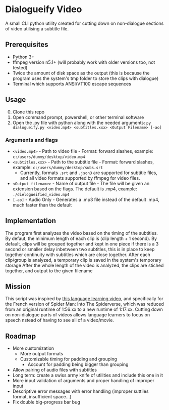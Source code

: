 # Dialogueify Video
A small CLI python utility created for cutting down on non-dialogue sections of video utilising a subtitle file.

## Prerequisites
- Python 3+
- ffmpeg version n5.1+ (will probably work with older versions too, not tested)
- Twice the amount of disk space as the output (this is because the program uses the system's tmp folder to store the clips with dialogue)
- Terminal which supports ANSI/VT100 escape sequences

## Usage
0. Clone this repo 
1. Open command prompt, powershell, or other terminal software
2. Open the .py file with python along with the needed arguments: `py dialogueify.py <video.mp4> <subtitles.xxx> <Output Filename> [-ao]`

### Arguments and flags
- `<video.mp4>` - Path to video file - Format: forward slashes, example: `c:/users/dummy/desktop/video.mp4`
- `<subtitles.xxx>` - Path to the subtitle file - Format: forward slashes, example: `c:/users/dummy/desktop/subs.srt`
   - Currently, formats `.srt` and `.json3` are supported for subtitle files, and all video formats supported by ffmpeg for video files.
- `<Output filename>` - Name of output file - The file will be given an extension based on the flags. The default is .mp4, example: `./dielogueified_video.mp4`
- `[-ao]` - Audio Only - Generates a .mp3 file instead of the default .mp4, much faster than the default

## Implementation
The program first analyzes the video based on the timing of the subtitles.
By defaut, the minimum length of each clip is (clip length + 1 second).
By default, clips will be grouped together and kept in one piece if there is a 3 second or smaller delay inbetween two subtitles, this is in place to keep together continuity with subtitles which are close together.
After each clip/group is analyzed, a temporary clip is saved in the system's temporary storage
After the whole length of the video is analyzed, the clips are stiched together, and output to the given filename

## Mission
This script was inspired by [this language learning video](https://www.youtube.com/watch?v=eliB_y0fmSk), and specifically for the French version of Spider Man: Into The Spiderverse, which was reduced from an original runtime of 1:56:xx to a new runtime of 1:17:xx.
Cutting down on non-dialogue parts of videos allows language learners to focus on speech nstead of having to see all of a video/movie.

## Roadmap
- More customization
  - More output formats
  - Customizable timing for padding and grouping
    - Account for padding being bigger than grouping
- Allow pairing of audio files with subtitles
- Long term: create a swiss army knife of utilities and include this one in it
- More input validation of arguments and proper handling of improper input
- Descriptive error messages with error handling (improper suttiles format, insufficient space...)
- Fix double big-progress bar bug
